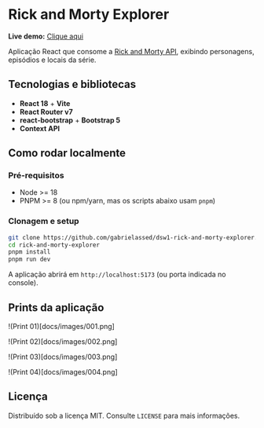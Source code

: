 # Rick and Morty Explorer

**Live demo:** [Clique aqui](https://gabrielassed.github.io/dsw1-rick-and-morty-explorer/)

Aplicação React que consome a [Rick and Morty API](https://rickandmortyapi.com/), exibindo personagens, episódios e locais da série.

## Tecnologias e bibliotecas

- **React 18** + **Vite**
- **React Router v7**
- **react‑bootstrap** + **Bootstrap 5**
- **Context API**

## Como rodar localmente

### Pré‑requisitos

- Node >= 18
- PNPM >= 8 (ou npm/yarn, mas os scripts abaixo usam `pnpm`)

### Clonagem e setup

```bash
git clone https://github.com/gabrielassed/dsw1-rick-and-morty-explorer.git
cd rick-and-morty-explorer
pnpm install
pnpm run dev
```

A aplicação abrirá em `http://localhost:5173` (ou porta indicada no console).

## Prints da aplicação

!(Print 01)[docs/images/001.png]

!(Print 02)[docs/images/002.png]

!(Print 03)[docs/images/003.png]

!(Print 04)[docs/images/004.png]

## Licença

Distribuído sob a licença MIT. Consulte `LICENSE` para mais informações.
